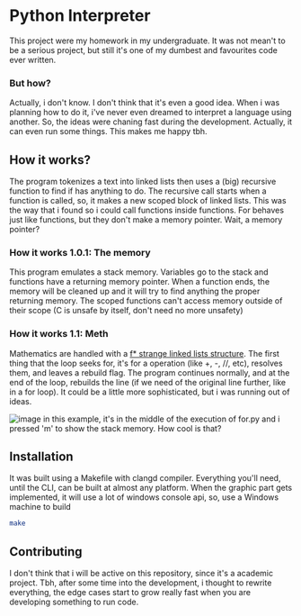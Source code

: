 # Python Interpreter
This project were my homework in my undergraduate.
It was not mean't to be a serious project, but still it's one of my dumbest and favourites code ever written.

### But how?
Actually, i don't know.
I don't think that it's even a good idea.
When i was planning how to do it, i've never even dreamed to interpret a language using another. So, the ideas were chaning fast during the development.
Actually, it can even run some things. This makes me happy tbh.

## How it works?
The program tokenizes a text into linked lists then uses a (big) recursive function to find if has anything to do. The recursive call starts when a function is called, so, it makes a new scoped block of linked lists. This was the way that i found so i could call functions inside functions.
For behaves just like functions, but they don't make a memory pointer.
Wait, a memory pointer?

### How it works 1.0.1: The memory
This program emulates a stack memory. Variables go to the stack and functions have a returning memory pointer. When a function ends, the memory will be cleaned up and it will try to find anything the proper returning memory. The scoped functions can't access memory outside of their scope (C is unsafe by itself, don't need no more unsafety)

### How it works 1.1: Meth
Mathematics are handled with a [f* strange linked lists structure](https://www.geeksforgeeks.org/generalized-linked-list/). The first thing that the loop seeks for, it's for a operation (like +, -, //, etc), resolves them, and leaves a rebuild flag. The program continues normally, and at the end of the loop, rebuilds the line (if we need of the original line further, like in a for loop). It could be a little more sophisticated, but i was running out of ideas.

![image](https://github.com/user-attachments/assets/e05816ff-2a08-4b5e-bc39-9ce09839ebef)
in this example, it's in the middle of the execution of for.py and i pressed 'm' to show the stack memory. How cool is that?

## Installation
It was built using a Makefile with clangd compiler. Everything you'll need, until the CLI, can be built at almost any platform. When the graphic part gets implemented, it will use a lot of windows console api, so, use a Windows machine to build

```bash
make
```

## Contributing
I don't think that i will be active on this repository, since it's a academic project. Tbh, after some time into the development, i thought to rewrite everything, the edge cases start to grow really fast when you are developing something to run code.
